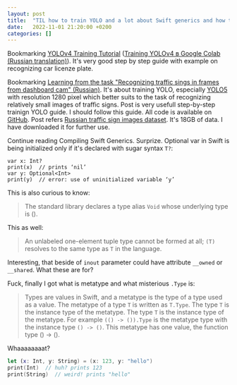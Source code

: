 ```yaml
---
layout: post
title:  "TIL how to train YOLO and a lot about Swift generics and how they are compiled"
date:   2022-11-01 21:20:00 +0200
categories: []
---
```

Bookmarking [YOLOv4 Training Tutorial](https://colab.research.google.com/drive/1_GdoqCJWXsChrOiY8sZMr_zbr_fH-0Fg?usp=sharing#scrollTo=H8DYUTHiEeGZ) ([Training YOLOv4 в Google Colab (Russian translation)](https://habr.com/ru/post/691464/)). It's very good step by step guide with example on recognizing car licenze plate.

Bookmarking [Learning from the task "Recognizing traffic sings in frames from dashboard cam" (Russian)](https://habr.com/ru/post/694812/). It's about training YOLO, especially [YOLO5](https://github.com/ultralytics/yolov5) with resolution 1280 pixel which better suits to the task of recognizing relatively small images of traffic signs. Post is very usefull step-by-step trainign YOLO guide. I should follow this guide. All code is available on [GitHub](https://github.com/victor30608/traffic_sign_recognition). Post refers [Russian traffic sign images dataset](https://www.kaggle.com/datasets/watchman/rtsd-dataset). It's 18GB of data. I have downloaded it for further use. 

Continue reading Compiling Swift Generics. Surprize. Optional var in Swift is being initialized only if it's declared with sugar syntax `T?`:
```
var x: Int?
print(x)  // prints ‘nil’
var y: Optional<Int>
print(y)  // error: use of uninitialized variable ‘y’
 ```

This is also curious to know:
> The standard library declares a type alias `Void` whose underlying type is ().

This as well:
> An unlabeled one-element tuple type cannot be formed at all; `(T)` resolves to the same type as `T` in the language.

Interesting, that beside of `inout` parameter could have attribute `__owned` or `__shared`. What these are for?

Fuck, finally I got what is metatype and what misterious `.Type` is:
> Types are values in Swift, and a metatype is the type of a type used as a value. The metatype of a type `T` is written as `T.Type`. The type `T` is the instance type of the metatype. The type `T` is the instance type of the metatype. For example `(() -> ()).Type` is the metatype type with the instance type `() -> ()`. This metatype has one value, the function type () -> ().

Whaaaaaaaat?
```swift
let (x: Int, y: String) = (x: 123, y: "hello")
print(Int)  // huh? prints 123
print(String)  // weird! prints "hello"
```

<!---
Finally I got that these two are the same:

```swift
protocol Sequence<Element> {
  associatedtype Iterator: IteratorProtocol
}
```

```swift
associatedtype Iterator where Iterator: IteratorProtocol
```

```swift
protocol Sequence where Iterator: IteratorProtocol,
                        Iterator.Element == Element {...}
```

```swift
protocol Sequence where Self.Iterator: IteratorProtocol,
                         Self.Iterator.Element == Self.Element {...}
```
--->